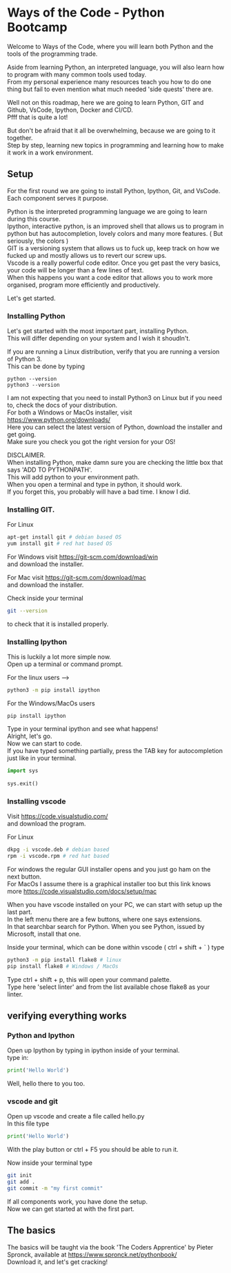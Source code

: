# Ways of the Code - Python Bootcamp  
  
Welcome to Ways of the Code, where you will learn both Python and the tools of the programming trade.  
  
Aside from learning Python, an interpreted language, you will also learn how to program with many common tools used today.  
From my personal experience many resources teach you how to do one thing but fail to even mention what much needed 'side quests' there are.  
  
Well not on this roadmap, here we are going to learn Python, GIT and Github, VsCode, Ipython, Docker and CI/CD.  
Pfff that is quite a lot!  
  
But don't be afraid that it all be overwhelming, because we are going to it together.  
Step by step, learning new topics in programming and learning how to make it work in a work environment.  
  
## Setup  
For the first round we are going to install Python, Ipython, Git, and VsCode.  
Each component serves it purpose.  
  
Python is the interpreted programming language we are going to learn during this course.  
Ipython, interactive python, is an improved shell that allows us to program in python but has autocompletion, lovely colors and many more features. ( But seriously, the colors )  
GIT is a versioning system that allows us to fuck up, keep track on how we fucked up and mostly allows us to revert our screw ups.  
Vscode is a really powerful code editor. Once you get past the very basics, your code will be longer than a few lines of text.   
When this happens you want a code editor that allows you to work more organised, program more efficiently and productively.   
  
Let's get started.  
  
### Installing Python  
Let's get started with the most important part, installing Python.  
This will differ depending on your system and I wish it shoudln't.  
  
If you are running a Linux distribution, verify that you are running a version of Python 3.  
This can be done by typing   
  
```  
python --version   
python3 --version  
```  
  
I am not expecting that you need to install Python3 on Linux but if you need to, check the docs of your distribution.  
For both a Windows or MacOs installer, visit https://www.python.org/downloads/  
Here you can select the latest version of Python, download the installer and get going.  
Make sure you check you got the right version for your OS!  
  
DISCLAIMER.  
When installing Python, make damn sure you are checking the little box that says 'ADD TO PYTHONPATH'.  
This will add python to your environment path.  
When you open a terminal and type in python, it should work.  
If you forget this, you probably will have a bad time. I know I did.  
  
### Installing GIT.  
  
For Linux   
```bash  
apt-get install git # debian based OS  
yum install git # red hat based OS  
```  
  
For Windows visit https://git-scm.com/download/win  
and download the installer.  
  
For Mac visit https://git-scm.com/download/mac  
and download the installer.  
  
Check inside your terminal   
```bash  
git --version  
```  
to check that it is installed properly.  
  
### Installing Ipython  
  
This is luckily a lot more simple now.  
Open up a terminal or command prompt.  
  
For the linux users -->  
```bash  
python3 -m pip install ipython  
```  
  
For the Windows/MacOs users  
```  
pip install ipython  
```  
  
Type in your terminal ipython and see what happens!  
Alright, let's go.  
Now we can start to code.  
If you have typed something partially, press the TAB key for autocompletion just like in your terminal.  
  
```python  
import sys  
  
sys.exit()  
```  
  
### Installing vscode  
  
Visit https://code.visualstudio.com/  
and download the program.   
  
For Linux  
```bash  
dkpg -i vscode.deb # debian based   
rpm -i vscode.rpm # red hat based  
```  
  
For windows the regular GUI installer opens and you just go ham on the next button.  
For MacOs I assume there is a graphical installer too but this link knows more https://code.visualstudio.com/docs/setup/mac  
  
When you have vscode installed on your PC, we can start with setup up the last part.  
In the left menu there are a few buttons, where one says extensions.  
In that searchbar search for Python. When you see Python, issued by Microsoft, install that one.  
  
Inside your terminal, which can be done within vscode ( ctrl + shift + ` ) type   
```bash  
python3 -m pip install flake8 # linux  
pip install flake8 # Windows / MacOs  
```  
  
Type ctrl + shift + p, this will open your command palette.  
Type here 'select linter' and from the list available chose flake8 as your linter.  
  
## verifying everything works  
  
### Python and Ipython  
Open up Ipython by typing in ipython inside of your terminal.  
type in:  
```python  
print('Hello World')  
```  
  
Well, hello there to you too.  
  
### vscode and git  
Open up vscode and create a file called hello.py  
In this file type  
```python  
print('Hello World')  
```  
  
With the play button or ctrl + F5 you should be able to run it.  
  
Now inside your terminal type  
```bash  
git init  
git add .  
git commit -m "my first commit"  
```  
  
If all components work, you have done the setup.  
Now we can get started at with the first part.  
  
## The basics  
  
The basics will be taught via the book 'The Coders Apprentice' by Pieter Spronck, available at https://www.spronck.net/pythonbook/  
Download it, and let's get cracking!  
  
